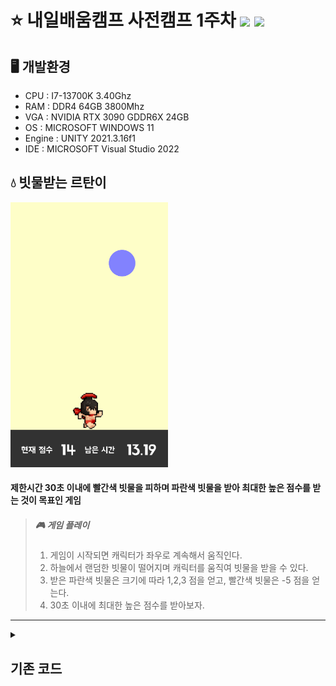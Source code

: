 # ⭐ 내일배움캠프 사전캠프 1주차 <img src="https://img.shields.io/badge/Unity-FFFFFF?style=flat&logo=Unity&logoColor=5D5D5D"/> <img src="https://img.shields.io/badge/C%23-5D5D5D?style=flat&logo=csharp&logoColor=FFFFFF"/>   
## 🖥 개발환경    

* CPU : I7-13700K 3.40Ghz    
* RAM : DDR4 64GB 3800Mhz    
* VGA : NVIDIA RTX 3090 GDDR6X 24GB    
* OS : MICROSOFT WINDOWS 11    
* Engine : UNITY 2021.3.16f1    
* IDE : MICROSOFT Visual Studio 2022    

## 💧 빗물받는 르탄이    
<img src="/IMGS/game.gif" width="50%" height="50%" title="game" alt="Game"></img>    
#### 제한시간 30초 이내에 빨간색 빗물을 피하며 파란색 빗물을 받아 최대한 높은 점수를 받는 것이 목표인 게임    
> ##### 🎮 게임 플레이
> 1. 게임이 시작되면 캐릭터가 좌우로 계속해서 움직인다.    
> 2. 하늘에서 랜덤한 빗물이 떨어지며 캐릭터를 움직여 빗물을 받을 수 있다.    
> 3. 받은 파란색 빗물은 크기에 따라 1,2,3 점을 얻고, 빨간색 빗물은 -5 점을 얻는다.    
> 4. 30초 이내에 최대한 높은 점수를 받아보자.
---
<details>
<summary><h2>기존 코드</h2></summary>


<details>
<summary>    
<b>GameManager.cs</b>
</summary>

```csharp
public class GameManager : MonoBehaviour
{
    public static GameManager Instance;
    public GameObject rain;
    public GameObject endPanel;

    public Text totalScoreText;
    public Text timeText;

    int totalScore;
    float totalTime = 30.0f;

    void Awake()
    {
        Instance = this; //instance를 static으로 선언해서 다른 오브젝트에서도 접근 가능 (싱글톤)
        Time.timeScale = 1.0f; // 게임속도. 1이면 정상속도
    }

    // Start is called before the first frame update
    void Start()
    {
        InvokeRepeating("MakeRain", 0, 1f); // MakeRain 함수를 0초 후에 1초마다 실행
    }

    void Update()
    {
        totalTime -= Time.deltaTime; // 남은 시간 감소
        timeText.text = totalTime.ToString("N2"); // 남은 시간을 String으로 변환하여 timeText에 적용
        if (totalTime > 0f)
        {
            totalTime -= Time.deltaTime;
        }
        else
        {
            Time.timeScale = 0.0f;
            endPanel.SetActive(true); // 남은 시간이 0이 되면 게임종료 패널을 표시하기
            totalTime = 0.0f; // 게임속도 0. 일시정지 효과
        }
        timeText.text = totalTime.ToString("N2");
    }

    void MakeRain()
    {
        Instantiate(rain); // rain prefab을 불러와 Scene에 생성
    }

    public void AddScore(int score)
    {
        totalScore += score;
        totalScoreText.text = totalScore.ToString(); // totalScore에 매개변수 score를 더해주고 totalScoreText에 적용
    }
}
```
</details>
<details>
<summary><b>PlayerController.cs</b></summary>

```csharp
public class PlayerController : MonoBehaviour
{
    SpriteRenderer renderer;
    float direction = 0.05f; // 플레이어의 이동속도
    // Start is called before the first frame update
    void Start()
    {
        Application.targetFrameRate = 60;
        renderer = GetComponent<SpriteRenderer>();
    }

    // Update is called once per frame
    void Update()
    {
        //마우스 왼클릭 시에 방향 전환
        if (Input.GetMouseButtonDown(0))
        {
            direction *= -1;
            renderer.flipX = !renderer.flipX;
        }

        //오른쪽 벽에 부딪힐 시에 방향 전환
        if (transform.position.x >= 2.6f)
        {
            direction *= -1;
            renderer.flipX = true;
        }

        // 왼쪽 벽에 부딪힐 시에 방향 전환
        if (transform.position.x <= -2.6f)
        {
            direction *= -1;
            renderer.flipX = false;
        }

        transform.position += Vector3.right * direction; // 캐릭터가 오른쪽으로 계속 이동
    }
}```
</details>
</details>
